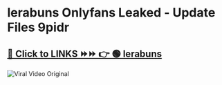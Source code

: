 
 # lerabuns Onlyfans Leaked - Update Files 9pidr

## <h2><a href="https://clipsfans.com/lerabuns&ref=git">🔗 Click to LINKS ⏩⏩ 👉 🟢 lerabuns </a></h2>

<a href="https://clipsfans.com/lerabuns&ref=git" rel="nofollow" data-target="animated-image.originalLink"><img src="https://i.ibb.co.com/xMMVF88/686577567.gif" alt="Viral Video Original" style="max-width: 100%; display: inline-block;" data-target="animated-image.originalImage"></a>

